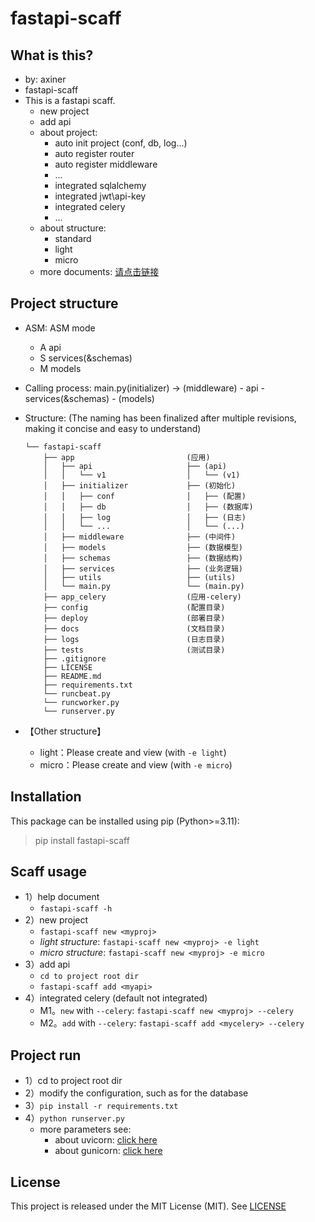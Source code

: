 # fastapi-scaff

## What is this?

- by: axiner
- fastapi-scaff
- This is a fastapi scaff.
    - new project
    - add api
    - about project:
        - auto init project (conf, db, log...)
        - auto register router
        - auto register middleware
        - ...
        - integrated sqlalchemy
        - integrated jwt\api-key
        - integrated celery
        - ...
    - about structure:
        - standard
        - light
        - micro
    - more documents: [请点击链接](https://blog.csdn.net/atpuxiner/article/details/144291336?fromshare=blogdetail&sharetype=blogdetail&sharerId=144291336&sharerefer=PC&sharesource=atpuxiner&sharefrom=from_link)

## Project structure

- ASM: ASM mode
    - A api
    - S services(&schemas)
    - M models
- Calling process: main.py(initializer) -> (middleware) - api - services(&schemas) - (models)
- Structure: (The naming has been finalized after multiple revisions, making it concise and easy to understand)
  ```
  └── fastapi-scaff
      ├── app                         (应用)
      │   ├── api                     ├── (api)
      │   │   └── v1                  │   └── (v1)
      │   ├── initializer             ├── (初始化)
      │   │   ├── conf                │   ├── (配置)
      │   │   ├── db                  │   ├── (数据库)
      │   │   ├── log                 │   ├── (日志)
      │   │   └── ...                 │   └── (...)
      │   ├── middleware              ├── (中间件)
      │   ├── models                  ├── (数据模型)
      │   ├── schemas                 ├── (数据结构)
      │   ├── services                ├── (业务逻辑)
      │   ├── utils                   ├── (utils)
      │   └── main.py                 └── (main.py)
      ├── app_celery                  (应用-celery)
      ├── config                      (配置目录)
      ├── deploy                      (部署目录)
      ├── docs                        (文档目录)
      ├── logs                        (日志目录)
      ├── tests                       (测试目录)
      ├── .gitignore
      ├── LICENSE
      ├── README.md
      ├── requirements.txt
      └── runcbeat.py
      └── runcworker.py
      └── runserver.py
  ```

- 【Other structure】
    - light：Please create and view (with `-e light`)
    - micro：Please create and view (with `-e micro`)

## Installation

This package can be installed using pip (Python>=3.11):
> pip install fastapi-scaff

## Scaff usage

- 1）help document
    - `fastapi-scaff -h`
- 2）new project
    - `fastapi-scaff new <myproj>`
    - *light structure*: `fastapi-scaff new <myproj> -e light`
    - *micro structure*: `fastapi-scaff new <myproj> -e micro`
- 3）add api
    - `cd to project root dir`
    - `fastapi-scaff add <myapi>`
- 4）integrated celery (default not integrated)
    - M1。`new` with `--celery`: `fastapi-scaff new <myproj> --celery`
    - M2。`add` with `--celery`: `fastapi-scaff add <mycelery> --celery`

## Project run

- 1）cd to project root dir
- 2）modify the configuration, such as for the database
- 3）`pip install -r requirements.txt`
- 4）`python runserver.py`
    - more parameters see:
        - about uvicorn: [click here](https://www.uvicorn.org/)
        - about gunicorn: [click here](https://docs.gunicorn.org/en/stable/)

## License

This project is released under the MIT License (MIT). See [LICENSE](LICENSE)
